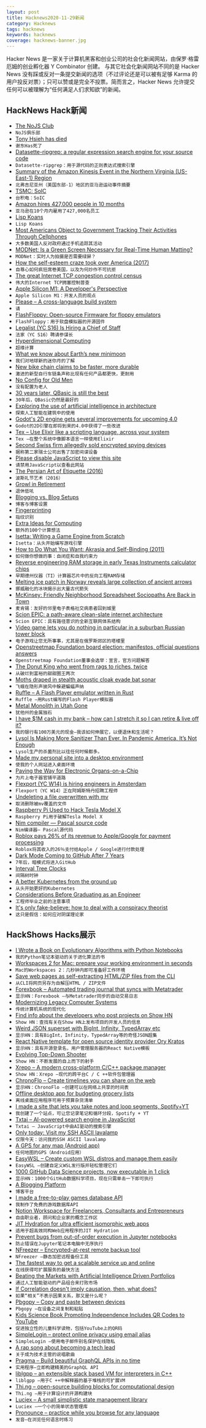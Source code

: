 ```yaml
---
layout: post
title: Hacknews2020-11-29新闻
category: Hacknews
tags: hacknews
keywords: hacknews
coverage: hacknews-banner.jpg
---
```


Hacker News 是一家关于计算机黑客和创业公司的社会化新闻网站，由保罗·格雷厄姆的创业孵化器 Y Combinator 创建。
与其它社会化新闻网站不同的是 Hacker News 没有踩或反对一条提交新闻的选项（不过评论还是可以被有足够 Karma 的用户投反对票）；只可以赞或是完全不投票。简而言之，Hacker News 允许提交任何可以被理解为“任何满足人们求知欲”的新闻。

## HackNews Hack新闻


- [The NoJS Club](https://nojs.club/)
- `NoJS俱乐部`
- [Tony Hsieh has died](https://www.yahoo.com/lifestyle/tony-hsieh-zappos-luminary-revolutionized-045239863.html)
- `谢东Has死了`
- [Datasette-ripgrep: a regular expression search engine for your source code](https://simonwillison.net/2020/Nov/28/datasette-ripgrep/)
- `Datasette-ripgrep：用于源代码的正则表达式搜索引擎`
- [Summary of the Amazon Kinesis Event in the Northern Virginia (US-East-1) Region](https://aws.amazon.com/message/11201/)
- `北弗吉尼亚州（美国东部-1）地区的亚马逊运动事件摘要`
- [TSMC: SoIC](https://3dfabric.tsmc.com/english/dedicatedFoundry/technology/SoIC.htm)
- `台积电：SoIC`
- [Amazon hires 427,000 people in 10 months](https://www.nytimes.com/2020/11/27/technology/pushed-by-pandemic-amazon-goes-on-a-hiring-spree-without-equal.html)
- `亚马逊在10个月内雇用了427,000名员工`
- [Lisp Koans](https://github.com/google/lisp-koans)
- `Lisp Koans`
- [Most Americans Object to Government Tracking Their Activities Through Cellphones](https://www.wsj.com/articles/most-americans-object-to-government-tracking-of-their-activities-through-cellphones-11606305601)
- `大多数美国人反对政府通过手机追踪其活动`
- [MODNet: Is a Green Screen Necessary for Real-Time Human Matting?](https://github.com/ZHKKKe/MODNet)
- `MODNet：实时人为拍摄是否需要绿屏？`
- [How the self-esteem craze took over America (2017)](https://www.thecut.com/2017/05/self-esteem-grit-do-they-really-help.html)
- `自尊心如何疯狂席卷美国，以及为何炒作不可抗拒`
- [The great Internet TCP congestion control census](https://datatracker.ietf.org/meeting/109/materials/slides-109-iccrg-the-great-internet-tcp-congestion-control-census-00)
- `伟大的Internet TCP拥塞控制普查`
- [Apple Silicon M1: A Developer's Perspective](https://steipete.com/posts/apple-silicon-m1-a-developer-perspective/)
- `Apple Silicon M1：开发人员的观点`
- [Please – A cross-language build system](https://please.build/)
- `请`
- [FlashFloppy: Open-source Firmware for floppy emulators](https://github.com/keirf/FlashFloppy/wiki)
- `FlashFloppy：用于软盘模拟器的开源固件`
- [Legalist (YC S16) Is Hiring a Chief of Staff](https://angel.co/company/legalist/jobs/1028587-chief-of-staff)
- `法家（YC S16）聘请参谋长`
- [Hyperdimensional Computing](https://github.com/HyperdimensionalComputing/collection)
- `超维计算`
- [What we know about Earth’s new minimoon](https://www.universetoday.com/148911/heres-what-we-know-about-earths-new-minimoon/)
- `我们对地球新的迷你月的了解`
- [New bike chain claims to be faster, more durable](https://cyclingtips.com/2020/11/new-motion-labs-dual-engagement-chain/)
- `激进的新型自行车链条声称比现有任何产品都更快，更耐用`
- [No Config for Old Men](https://datagubbe.se/noconf/)
- `没有配置为老人`
- [30 years later, QBasic is still the best](http://www.nicolasbize.com/blog/30-years-later-qbasic-is-still-the-best/)
- `30年后，QBasic仍然是最好的`
- [Exploring the use of artificial intelligence in architecture](https://techxplore.com/news/2020-11-exploring-artificial-intelligence-architecture.html)
- `探索人工智能在建筑中的使用`
- [Godot's 2D engine gets several improvements for upcoming 4.0](https://godotengine.org/article/godots-2d-engine-gets-several-improvements-upcoming-40)
- `Godot的2D引擎在即将到来的4.0中获得了一些改进`
- [Tex – Use Elixir like a scripting language, across your system](https://github.com/doawoo/tex)
- `Tex –在整个系统中像脚本语言一样使用Elixir`
- [Second Swiss firm allegedly sold encrypted spying devices](https://www.swissinfo.ch/eng/second-swiss-firm-allegedly-sold-encrypted-spying-devices/46186432)
- `据称第二家瑞士公司出售了加密间谍设备`
- [Please disable JavaScript to view this site](https://heydonworks.com/)
- `请禁用JavaScript以查看此网站`
- [The Persian Art of Etiquette (2016)](http://www.bbc.com/travel/story/20161104-the-persian-art-of-etiquette)
- `波斯礼节艺术（2016）`
- [Growl in Retirement](http://336699.org/GrowlRetirement)
- `退休低吼`
- [Blogging vs. Blog Setups](https://rakhim.org/honestly-undefined/19/)
- `博客与博客设置`
- [Fingerprinting](https://wiki.mozilla.org/Fingerprinting)
- `指纹识别`
- [Extra Ideas for Computing](https://github.com/samsquire/ideas3)
- `额外的100个计算想法`
- [Isetta: Writing a Game Engine from Scratch](https://isetta.io/blogs/week-0/)
- `Isetta：从头开始编写游戏引擎`
- [How to Do What You Want: Akrasia and Self-Binding (2011)](https://blog.beeminder.com/akrasia/)
- `如何做你想做的事：自闭症和自我约束力`
- [Reverse engineering RAM storage in early Texas Instruments calculator chips](http://www.righto.com/2020/11/reverse-engineering-ram-storage-in.html)
- `早期德州仪器（TI）计算器芯片中的反向工程RAM存储`
- [Melting ice patch in Norway reveals large collection of ancient arrows](https://phys.org/news/2020-11-ice-patch-norway-reveals-large.html)
- `挪威融化的冰块揭示出大量古代箭矢`
- [McKinsey: Friendly Neighborhood Spreadsheet Sociopaths Are Back in Town](https://apexsnotes.substack.com/p/mckinsey-your-friendly-neighborhood)
- `麦肯锡：友好的邻里电子表格社交病患者回到城里`
- [Scion EPIC: a path-aware clean-slate internet architecture](https://blog.apnic.net/2020/11/25/epic-exploring-challenges-and-opportunities-in-next-generation-internet-architectures/)
- `Scion EPIC：具有路径意识的全新互联网体系结构`
- [Video game lets you do nothing in particular in a suburban Russian tower block](https://www.calvertjournal.com/articles/show/11066/this-new-video-game-lets-you-do-nothing-in-a-suburban-russian-tower-block)
- `电子游戏让您无所事事，尤其是在俄罗斯郊区的塔楼里`
- [Openstreetmap Foundation board election: manifestos, official questions answers](https://wiki.openstreetmap.org/wiki/Foundation/AGM20/Election_to_Board/Answers_and_manifestos)
- `Openstreetmap Foundation董事会选举：宣言，官方问题解答`
- [The Donut King who went from rags to riches, twice](https://www.bbc.com/news/stories-54546427)
- `从破烂到富裕的甜甜圈王两次`
- [Moths draped in stealth acoustic cloak evade bat sonar](https://www.chemistryworld.com/news/moths-draped-in-stealth-acoustic-cloak-evade-bat-sonar/4012807.article)
- `飞蛾在隐形声披风中躲避蝙蝠声纳`
- [Ruffle – A Flash Player emulator written in Rust](https://ruffle.rs/)
- `Ruffle –用Rust编写的Flash Player模拟器`
- [Metal Monolith in Utah Gone](https://www.nytimes.com/2020/11/28/us/monolith-utah-disappeared.html)
- `犹他州的金属独石`
- [I have $1M cash in my bank – how can I stretch it so I can retire & live off it?](item?id=25243037)
- `我的银行有100万美元的现金–我该如何伸展它，以便退休和生活呢？`
- [Lysol Is Making More Sanitizer Than Ever. In Pandemic America, It’s Not Enough](https://www.bloomberg.com/news/features/2020-11-19/lysol-is-making-more-sanitizer-than-ever-in-pandemic-america-it-s-not-enough)
- `Lysol生产的杀菌剂比以往任何时候都多。`
- [Made my personal site into a desktop environment](http://x.dustinbrett.com/)
- `使我的个人网站进入桌面环境`
- [Paving the Way for Electronic Organs-on-a-Chip](https://www.nist.gov/blogs/taking-measure/paving-way-electronic-organs-chip)
- `为片上电子器官铺平道路`
- [Flexport (YC W14) is hiring engineers in Amsterdam](https://Flexport.com/careers/engineering)
- `Flexport（YC W14）正在阿姆斯特丹招聘工程师`
- [Undeleting a file overwritten with mv](https://behind.pretix.eu/2020/11/28/undelete-flv-file/)
- `取消删除被mv覆盖的文件`
- [Raspberry Pi Used to Hack Tesla Model X](https://www.tomshardware.com/news/raspberry-pi-hack-tesla-model-x)
- `Raspberry Pi用于破解Tesla Model X`
- [Nim compiler — Pascal source code](https://github.com/nim-lang/Nim/tree/ea1f1ec6d4d6c776eb0f81c2bebdd4cb4c817ebe/nim)
- `Nim编译器— Pascal源代码`
- [Roblox pays 26% of its revenue to Apple/Google for payment processing](https://twitter.com/eric_ruleman/status/1332595028384952320)
- `Roblox将其收入的26％支付给Apple / Google进行付款处理`
- [Dark Mode Coming to GitHub After 7 Years](https://github.com/isaacs/github/issues/66#issuecomment-733446758)
- `7年后，暗模式将进入GitHub`
- [Interval Tree Clocks](https://ferd.ca/interval-tree-clocks.html)
- `间隔树时钟`
- [A better Kubernetes from the ground up](https://blog.dave.tf/post/new-kubernetes/)
- `从头开始更好的Kubernetes`
- [Considerations Before Graduating as an Engineer](https://reflexio.debec.eu/considerations-before-graduating-engineer)
- `工程师毕业之前的注意事项`
- [It's only fake-believe: how to deal with a conspiracy theorist](https://www.theguardian.com/society/2020/nov/29/how-to-deal-with-a-conspiracy-theorist-5g-covid-plandemic-qanon)
- `这只是假信：如何应对阴谋理论家`


## HackShows Hacks展示

- [ I Wrote a Book on Evolutionary Algorithms with Python Notebooks](https://datacrayon.com/posts/search-and-optimisation/practical-evolutionary-algorithms/preface/)
- `我的Python笔记本驱动的关于进化算法的书`
- [ Workspaces 2 for Mac: prepare your working environment in seconds](https://www.apptorium.com/workspaces)
- `Mac的Workspaces 2：几秒钟内即可准备好工作环境`
- [ Save web pages as self-extracting HTML/ZIP files from the CLI](https://github.com/gildas-lormeau/SingleFileZ/tree/master/cli)
- `从CLI将网页另存为自解压HTML / ZIP文件`
- [ Forexbook – Automated trading journal that syncs with Metatrader](https://forexbook.com)
- `显示HN：Forexbook –与Metatrader同步的自动交易日志`
- [ Modernizing Legacy Computer Systems](https://nostarch.com/kill-it-fire)
- `传统计算机系统的现代化`
- [ Find info about the developers who post projects on Show HN](https://showhn-dashboard.netlify.app/)
- `Show HN：查找有关在Show HN上发布项目的开发人员的信息`
- [ Weird JSON superset with BigInt, Infinity, TypedArray etc](https://github.com/c9fe/weird-json)
- `显示HN：具有BigInt，Infinity，TypedArray等的奇怪JSON超集`
- [ React Native template for open source identity provider Ory Kratos](https://www.getory.io/login-user-management-mobile-apps-react-native-expo-template)
- `显示HN：具有开源登录名，用户管理服务器的React Native模板`
- [ Evolving Top-Down Shooter](https://github.com/dcz-self/breedmatic)
- `Show HN：不断发展的自上而下的射手`
- [ Xrepo – A modern cross-platform C/C++ package manager](https://tboox.org/2020/11/15/xrepo-new-command/)
- `Show HN：Xrepo –现代的跨平台C / C ++软件包管理器`
- [ ChronoFlo – Create timelines you can share on the web](https://www.chronoflotimeline.com/?s=hn)
- `显示HN：ChronoFlo –创建可以在网络上共享的时间表`
- [ Offline desktop app for budgeting grocery lists](https://github.com/benjaminogles/budget-meal-planner/blob/master/README.md)
- `离线桌面应用程序可用于预算杂货清单`
- [ I made a site that lets you take notes and loop segments, Spotify+YT](https://slapper.io)
- `我创建了一个站点，可让您记录笔记和循环分段，Spotify + YT`
- [ Txtai – AI-powered search engine in JavaScript](https://github.com/neuml/txtai.js)
- `Txtai – JavaScript中由AI驱动的搜索引擎`
- [ Only today: Visit my SSH ASCII lavalamp](item?id=25221711)
- `仅限今天：访问我的SSH ASCII lavalamp`
- [ A GPS for any map (Android app)](https://play.google.com/store/apps/details?id=com.you_are_here)
- `任何地图的GPS（Android应用）`
- [ EasyWSL – Create custom WSL distros and manage them easily](https://github.com/redcode-labs/easyWSL)
- `EasyWSL –创建自定义WSL发行版并轻松管理它们`
- [ 1000 GitHub Data Science projects, now executable in 1 click](https://cloud.blobcity.com/#/ps/explore)
- `显示HN：1000个GitHub数据科学项目，现在只需单击一下即可执行`
- [ A Blogging Platform](https://scribbble.io)
- `博客平台`
- [ I made a free-to-play games database API](https://www.freetogame.com/api-doc)
- `我制作了免费的游戏数据库API`
- [ Notion Workspace for Freelancers, Consultants and Entrepreneurs](https://optemization.com/entrepreneur-os)
- `自由职业者，顾问和企业家的概念工作区`
- [ JIT Hydration for ultra efficient isomorphic web apps](https://dev.to/kaleidawave/jit-hydration-4b62)
- `适用于超高效同构Web应用程序的JIT Hydration`
- [ Prevent bugs from out-of-order execution in Jupyter notebooks](https://nbsafety.org)
- `防止错误在Jupyter笔记本电脑中无序执行`
- [ NFreezer – Encrypted-at-rest remote backup tool](https://github.com/josephernest/nfreezer)
- `NFreezer –静态加密远程备份工具`
- [ The fastest way to get a scalable service up and online](https://github.com/khalidx/fx)
- `在线获得可扩展服务的最快方法`
- [ Beating the Markets with Artificial Intelligence Driven Portfolios](https://tradytics.com/blog/beating-the-market-with-ai-driven-portfolios)
- `通过人工智能驱动的产品组合来打败市场`
- [ If Correlation doesn't imply causation, then, what does?](https://michaelnielsen.org/ddi/if-correlation-doesnt-imply-causation-then-what-does/)
- `如果“相关”不表示因果关系，那又是什么呢？`
- [ Pbgopy – Copy and paste between devices](https://github.com/nakabonne/pbgopy)
- `Pbgopy –在设备之间复制和粘贴`
- [ Kids Science Book Promoting Independence Includes QR Codes to YouTube](https://phoinixdurden.medium.com/making-science-accessible-to-the-youngest-children-3331ad18d98a)
- `促进独立性的儿童科学读物，包括YouTube上的QR码`
- [ SimpleLogin – protect online privacy using email alias](https://simplelogin.io/blog/an-email-for-each-website/)
- `SimpleLogin –使用电子邮件别名保护在线隐私`
- [ A rap song about becoming a tech lead](https://www.youtube.com/watch?v=mFNnc3kpZ4o)
- `关于成为技术主管的说唱歌曲`
- [ Pragma – Build beautiful GraphQL APIs in no time](https://pragmalang.com/)
- `实用程序–立即构建精美的GraphQL API`
- [ liblgpp – an extensible stack based VM for interpreters in C++](https://github.com/codr7/liblgpp)
- `liblgpp –用于C ++中解释器的基于堆栈的可扩展VM`
- [ Thi.ng – open-source building blocks for computational design](item?id=25237181)
- `Thi.ng –用于计算设计的开源构建块`
- [ Luciex – A small simplistic state management library](https://github.com/lucialand/luciex)
- `Luciex –一个小的简单状态管理库`
- [ Pronounce – practice while you browse for any language](https://github.com/filipeisho/pronounce)
- `发音–在浏览任何语言时练习`

